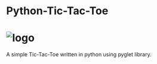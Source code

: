 # Python-Tic-Tac-Toe
# ![logo](https://raw.githubusercontent.com/Kalhac/Python-Tic-Tac-Toe/master/image.png)

A simple Tic-Tac-Toe written in python using pyglet library.